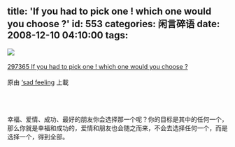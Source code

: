 title: 'If you had to pick one ! which one would you choose ?'
id: 553
categories: 闲言碎语
date: 2008-12-10 04:10:00
tags:
---

[![](http://m2.img.libdd.com/farm5/2012/0821/17/185452DF607264A316A4265785422429DF7BE45EF698_171_240.JPEG)</img>](http://www.flickr.com/photos/sadfeeling/3087339142/ "photo sharing")
</br>
</br><span>[297365 If you had to pick one ! which one would you choose ?](http://www.flickr.com/photos/sadfeeling/3087339142/)
</br>
</br>原由 [‘sad feeling](http://www.flickr.com/people/sadfeeling/) 上載
</br></span>
</br>
</br>
</br>

幸福、爱情、成功、最好的朋友你会选择那一个呢？你的目标是其中的任何一个，那么你就是幸福和成功的，爱情和朋友也会随之而来，不会去选择任何一个，而是选择一个，得到全部。
